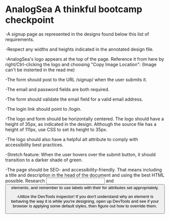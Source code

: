 # AnalogSea A thinkful bootcamp checkpoint

-A signup page as represented in the designs found below this list of requirements.

-Respect any widths and heights indicated in the annotated design file.

-AnalogSea's logo appears at the top of the page. Reference it from here by right/Ctrl-clicking the logo and choosing "Copy Image Location": (Image can't be insterted in the read me)

-The form should post to the URL /signup/ when the user submits it.

-The email and password fields are both required.

-The form should validate the email field for a valid email address.

-The login link should point to /login.

-The logo and form should be horizontally centered. The logo should have a height of 35px, as indicated in the design. Although the source file has a height of 111px, use CSS to set its height to 35px.

-The logo should also have a helpful alt attribute to comply with accessibility best practices.

-Stretch feature: When the user hovers over the submit button, it should transition to a darker shade of green.

-The page should be SEO- and accessibility-friendly. That means including a title and description in the head of the document and using the best HTML possible. Research <input> and <button> elements, and remember to use labels with their for attributes set appropriately.

-Utilize the DevTools inspector! If you don't understand why an element is behaving the way it is while you're designing, open up DevTools and see if your browser is applying some default styles, then figure out how to override them.
